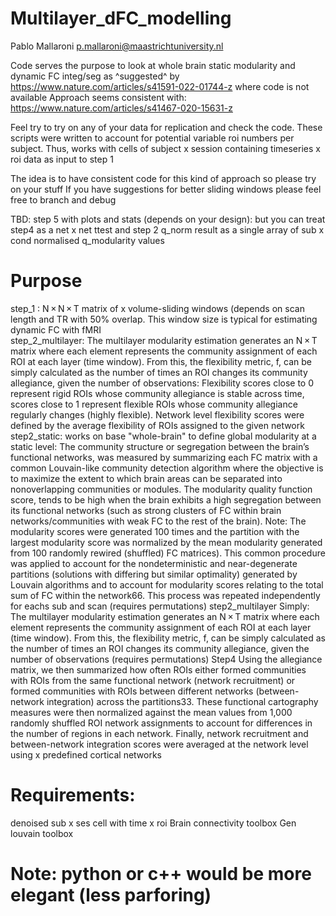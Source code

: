 # Multilayer_dFC_modelling
Pablo Mallaroni p.mallaroni@maastrichtuniversity.nl 

Code serves the purpose to look at whole brain static modularity and dynamic FC integ/seg as ^suggested^ by 
https://www.nature.com/articles/s41591-022-01744-z where code is not available
Approach seems consistent with:
https://www.nature.com/articles/s41467-020-15631-z

Feel try to try on any of your data for replication and check the code.
These scripts were written to account for potential variable roi numbers per subject.
Thus, works with cells of subject x session containing timeseries x roi data as input to step 1

The idea is to have consistent code for this kind of approach so please try on your stuff
If you have suggestions for better sliding windows please feel free to branch and debug

TBD: step 5 with plots and stats (depends on your design):
but you can treat step4  as a net x net ttest 
and step 2 q_norm result as a single array of sub x cond normalised q_modularity values

# Purpose
step_1 :  N × N × T matrix of x volume-sliding windows (depends on scan length and TR  with 50% overlap. This window size is typical for estimating dynamic FC with fMRI<br />
step_2_multilayer: The multilayer modularity estimation generates an N × T matrix where each element represents the community assignment of each ROI at each layer (time window). From this, the flexibility metric, f, can be simply calculated as the number of times an ROI changes its community allegiance, given the number of observations:
                    Flexibility scores close to 0 represent rigid ROIs whose community allegiance is stable across time, scores close to 1 represent flexible ROIs whose community allegiance regularly changes (highly flexible). Network level flexibility scores were defined by the average flexibility of ROIs assigned to the given network
step2_static:       works on base "whole-brain" to define global modularity at a static level: The community structure or segregation between the brain’s functional networks, was measured by summarizing each FC matrix with a common Louvain-like community detection algorithm where the objective is to maximize the extent to which brain areas                        can be separated into nonoverlapping communities or modules. The modularity quality function score, tends to be high when the brain exhibits a high segregation between its functional networks (such as strong clusters of FC within brain networks/communities with weak FC to the rest of the brain).
                    Note: The modularity scores were generated 100 times and the partition with the largest modularity score was normalized by the mean modularity generated from 100 randomly rewired (shuffled) FC matrices). This common procedure was applied to account for the nondeterministic and near-degenerate partitions (solutions with                               differing but similar optimality) generated by Louvain algorithms and to account for modularity scores relating to the total sum of FC within the network66. This process was repeated independently for eachs sub and scan (requires permutations)
step2_multilayer    Simply: The multilayer modularity estimation generates an N × T matrix where each element represents the community assignment of each ROI at each layer (time window). From this, the flexibility metric, f, can be simply calculated as the number of times an ROI changes its community allegiance, given the number of                                observations (requires permutations)
Step4               Using the allegiance matrix, we then summarized how often ROIs either formed communities with ROIs from the same functional network (network recruitment) or formed communities with ROIs between different networks (between-network integration) across the partitions33. These functional cartography measures were then                              normalized against the mean values from 1,000 randomly shuffled ROI network assignments to account for differences in the number of regions in each network.  Finally, network recruitment and between-network integration scores were averaged at the network level using x predefined cortical networks


# Requirements:
denoised sub x ses cell with time x roi
Brain connectivity toolbox
Gen louvain toolbox

# Note: python or c++ would be more elegant (less parforing)
